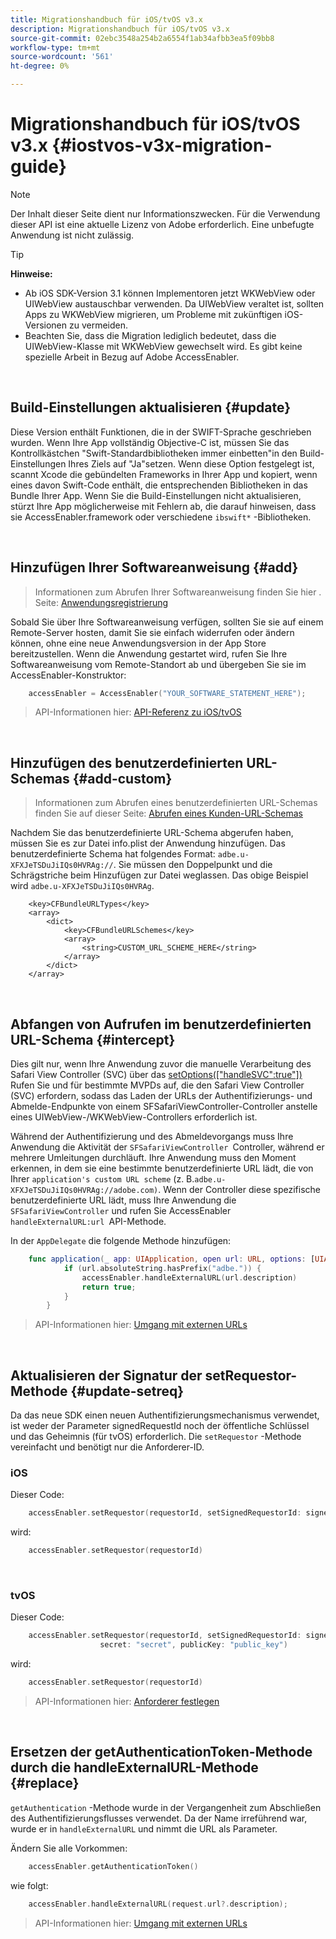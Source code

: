 ```yaml
---
title: Migrationshandbuch für iOS/tvOS v3.x
description: Migrationshandbuch für iOS/tvOS v3.x
source-git-commit: 02ebc3548a254b2a6554f1ab34afbb3ea5f09bb8
workflow-type: tm+mt
source-wordcount: '561'
ht-degree: 0%

---
```


# Migrationshandbuch für iOS/tvOS v3.x {#iostvos-v3x-migration-guide}

>[!NOTE]
>
>Der Inhalt dieser Seite dient nur Informationszwecken. Für die Verwendung dieser API ist eine aktuelle Lizenz von Adobe erforderlich. Eine unbefugte Anwendung ist nicht zulässig.

>[!TIP]
> 
> **Hinweise:**
>
> - Ab iOS SDK-Version 3.1 können Implementoren jetzt WKWebView oder UIWebView austauschbar verwenden. Da UIWebView veraltet ist, sollten Apps zu WKWebView migrieren, um Probleme mit zukünftigen iOS-Versionen zu vermeiden.
> - Beachten Sie, dass die Migration lediglich bedeutet, dass die UIWebView-Klasse mit WKWebView gewechselt wird. Es gibt keine spezielle Arbeit in Bezug auf Adobe AccessEnabler.

</br>

## Build-Einstellungen aktualisieren {#update}

Diese Version enthält Funktionen, die in der SWIFT-Sprache geschrieben wurden. Wenn Ihre App vollständig Objective-C ist, müssen Sie das Kontrollkästchen &quot;Swift-Standardbibliotheken immer einbetten&quot;in den Build-Einstellungen Ihres Ziels auf &quot;Ja&quot;setzen. Wenn diese Option festgelegt ist, scannt Xcode die gebündelten Frameworks in Ihrer App und kopiert, wenn eines davon Swift-Code enthält, die entsprechenden Bibliotheken in das Bundle Ihrer App. Wenn Sie die Build-Einstellungen nicht aktualisieren, stürzt Ihre App möglicherweise mit Fehlern ab, die darauf hinweisen, dass sie AccessEnabler.framework oder verschiedene `ibswift*` -Bibliotheken.

</br>

## Hinzufügen Ihrer Softwareanweisung {#add}

> Informationen zum Abrufen Ihrer Softwareanweisung finden Sie hier .
> Seite:
> [Anwendungsregistrierung](/help/authentication/iostvos-application-registration.md)

Sobald Sie über Ihre Softwareanweisung verfügen, sollten Sie sie auf einem Remote-Server hosten, damit Sie sie einfach widerrufen oder ändern können, ohne eine neue Anwendungsversion in der App Store bereitzustellen. Wenn die Anwendung gestartet wird, rufen Sie Ihre Softwareanweisung vom Remote-Standort ab und übergeben Sie sie im AccessEnabler-Konstruktor:

```swift
    accessEnabler = AccessEnabler("YOUR_SOFTWARE_STATEMENT_HERE");
```

> API-Informationen hier: [API-Referenz zu iOS/tvOS](/help/authentication/iostvos-sdk-api-reference.md)

</br>

## Hinzufügen des benutzerdefinierten URL-Schemas {#add-custom}

> Informationen zum Abrufen eines benutzerdefinierten URL-Schemas finden Sie auf dieser Seite: [Abrufen eines Kunden-URL-Schemas](/help/authentication/iostvos-application-registration.md)

Nachdem Sie das benutzerdefinierte URL-Schema abgerufen haben, müssen Sie es zur Datei info.plist der Anwendung hinzufügen. Das benutzerdefinierte Schema hat folgendes Format: `adbe.u-XFXJeTSDuJiIQs0HVRAg://`. Sie müssen den Doppelpunkt und die Schrägstriche beim Hinzufügen zur Datei weglassen. Das obige Beispiel wird `adbe.u-XFXJeTSDuJiIQs0HVRAg`.

```plist
    <key>CFBundleURLTypes</key>
    <array>
        <dict>
            <key>CFBundleURLSchemes</key>
            <array>
                <string>CUSTOM_URL_SCHEME_HERE</string>
            </array>
        </dict>
    </array>
```

</br>

## Abfangen von Aufrufen im benutzerdefinierten URL-Schema {#intercept}

Dies gilt nur, wenn Ihre Anwendung zuvor die manuelle Verarbeitung des Safari View Controller (SVC) über das [setOptions(\[&quot;handleSVC&quot;:true&quot;\])](/help/authentication/iostvos-sdk-api-reference.md) Rufen Sie und für bestimmte MVPDs auf, die den Safari View Controller (SVC) erfordern, sodass das Laden der URLs der Authentifizierungs- und Abmelde-Endpunkte von einem SFSafariViewController-Controller anstelle eines UIWebView-/WKWebView-Controllers erforderlich ist.

Während der Authentifizierung und des Abmeldevorgangs muss Ihre Anwendung die Aktivität der `SFSafariViewController `Controller, während er mehrere Umleitungen durchläuft. Ihre Anwendung muss den Moment erkennen, in dem sie eine bestimmte benutzerdefinierte URL lädt, die von Ihrer `application's custom URL scheme` (z. B.`adbe.u-XFXJeTSDuJiIQs0HVRAg://adobe.com)`. Wenn der Controller diese spezifische benutzerdefinierte URL lädt, muss Ihre Anwendung die `SFSafariViewController` und rufen Sie AccessEnabler `handleExternalURL:url `API-Methode.

In der `AppDelegate` die folgende Methode hinzufügen:

```swift
    func application(_ app: UIApplication, open url: URL, options: [UIApplicationOpenURLOptionsKey: Any]) -> Bool {
            if (url.absoluteString.hasPrefix("adbe.")) {
                accessEnabler.handleExternalURL(url.description)
                return true;
            } 
        }
```

> API-Informationen hier: [Umgang mit externen URLs](/help/authentication/iostvos-sdk-api-reference.md)

</br>

## Aktualisieren der Signatur der setRequestor-Methode {#update-setreq}

Da das neue SDK einen neuen Authentifizierungsmechanismus verwendet, ist weder der Parameter signedRequestId noch der öffentliche Schlüssel und das Geheimnis (für tvOS) erforderlich. Die `setRequestor` -Methode vereinfacht und benötigt nur die Anforderer-ID.

### iOS

Dieser Code:

```swift
    accessEnabler.setRequestor(requestorId, setSignedRequestorId: signedRequestorId)
```

wird:

```swift
    accessEnabler.setRequestor(requestorId)
```

</br>

### tvOS

Dieser Code:

```swift
    accessEnabler.setRequestor(requestorId, setSignedRequestorId: signedRequestorId,
                    secret: "secret", publicKey: "public_key")
```

wird:

```swift
    accessEnabler.setRequestor(requestorId)
```

> API-Informationen hier: [Anforderer festlegen](/help/authentication/iostvos-sdk-api-reference.md)

</br>

## Ersetzen der getAuthenticationToken-Methode durch die handleExternalURL-Methode {#replace}

`getAuthentication` -Methode wurde in der Vergangenheit zum Abschließen des Authentifizierungsflusses verwendet. Da der Name irreführend war, wurde er in `handleExternalURL` und nimmt die URL als Parameter.

Ändern Sie alle Vorkommen:

```swift
    accessEnabler.getAuthenticationToken()
```

wie folgt:

```swift
    accessEnabler.handleExternalURL(request.url?.description);
```

> API-Informationen hier: [Umgang mit externen URLs](/help/authentication/iostvos-sdk-api-reference.md)
